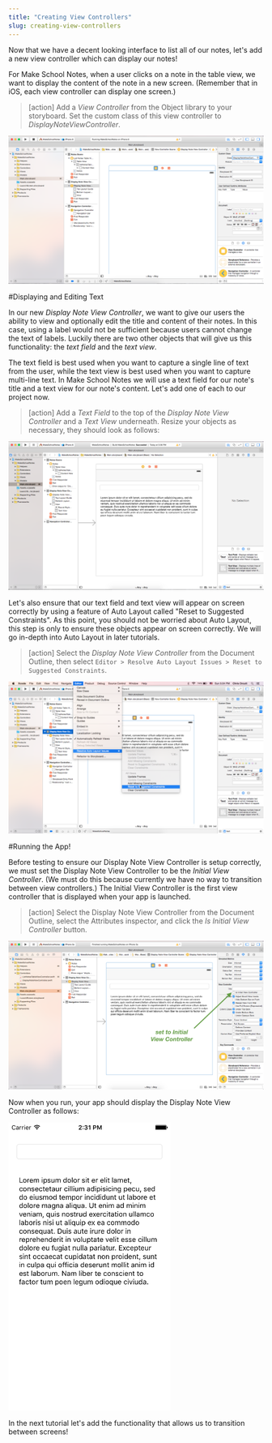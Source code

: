 ```yaml
---
title: "Creating View Controllers"
slug: creating-view-controllers
---
```


Now that we have a decent looking interface to list all of our notes, let's add a new view controller which can display our notes!

For Make School Notes, when a user clicks on a note in the table view, we want to display the content of the note in a new screen. (Remember that in iOS, each view controller can display one screen.)

> [action]
Add a *View Controller* from the Object library to your storyboard. Set the custom class of this view controller to *DisplayNoteViewController*.
>
![image displaying new view controller in storyboard](./images/addVC.png)

#Displaying and Editing Text

In our new *Display Note View Controller*, we want to give our users the ability to view and optionally edit the title and content of their notes. In this case, using a label would not be sufficient because users cannot change the text of labels. Luckily there are two other objects that will give us this functionality: the *text field* and the *text view*.

The text field is best used when you want to capture a single line of text from the user, while the text view is best used when you want to capture multi-line text. In Make School Notes we will use a text field for our note's title and a text view for our note's content. Let's add one of each to our project now.

> [action]
Add a *Text Field* to the top of the *Display Note View Controller* and a *Text View* underneath. Resize your objects as necessary, they should look as follows:
>
![image displaying resized text objects](./images/addText.png)

Let's also ensure that our text field and text view will appear on screen correctly by using a feature of Auto Layout called "Reset to Suggested Constraints". As this point, you should not be worried about Auto Layout, this step is only to ensure these objects appear on screen correctly. We will go in-depth into Auto Layout in later tutorials.

> [action]
Select the *Display Note View Controller* from the Document Outline, then select `Editor > Resolve Auto Layout Issues > Reset to Suggested Constraints`.
>
 ![image displaying how to resolve auto layout constraints](./images/resolve.png)

#Running the App!

Before testing to ensure our Display Note View Controller is setup correctly, we must set the Display Note View Controller to be the *Initial View Controller*. (We must do this because currently we have no way to transition between view controllers.) The Initial View Controller is the first view controller that is displayed when your app is launched.

> [action]
Select the Display Note View Controller from the Document Outline, select the Attributes inspector, and click the *Is Initial View Controller* button.
>
![image showing how to set Initial View Controller](./images/initial.png)

Now when you run, your app should display the Display Note View Controller as follows:

![image showing finished Display Note View Controller](./images/finished.png)

In the next tutorial let's add the functionality that allows us to transition between screens!
